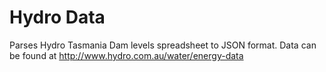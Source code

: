 # Hydro Data
Parses Hydro Tasmania Dam levels spreadsheet to JSON format. Data can be
found at <http://www.hydro.com.au/water/energy-data>
